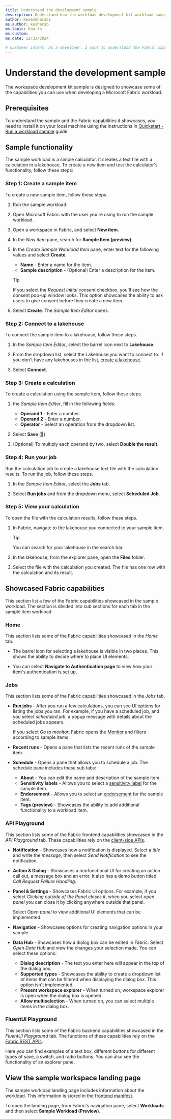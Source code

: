 ```yaml
---
title: Understand the development sample
description: Understand how the workload development kit workload sample works, and the Fabric capabilities it showcases.
author: KesemSharabi
ms.author: kesharab
ms.topic: how-to
ms.custom:
ms.date: 12/31/2024

# Customer intent: As a developer, I want to understand the Fabric capablities that the workload development kit sample showcases, so that I can use them in the workloads I develop.
---
```



# Understand the development sample

The workspace development kit sample is designed to showcase some of the capabilities you can use when developing a Microsoft Fabric workload.

## Prerequisites

To understand the sample and the Fabric capabilities it showcases, you need to install it on your local machine using the instructions in [Quickstart - Run a workload sample](quickstart-sample.md) guide.

## Sample functionality

The sample workload is a simple calculator. It creates a text file with a calculation in a lakehouse. To create a new item and test the calculator's functionality, follow these steps:

### Step 1: Create a sample item

To create a new sample item, follow these steps.

1. Run the sample workload.

2. Open Microsoft Fabric with the user you're using to run the sample workload.

3. Open a workspace in Fabric, and select **New item**.

4. In the *New item* pane, search for **Sample Item (preview)**.

5. In the *Create Sample Workload Item* pane, enter text for the following values and select **Create**.
    - **Name** - Enter a name for the item.
    - **Sample description** - (Optional) Enter a description for the item.
    >[!TIP]
    >If you select the *Request Initial consent* checkbox, you'll see how the consent pop-up window looks. This option showcases the ability to ask users to give consent before they create a new item.

6. Select **Create**. The *Sample Item Editor* opens.

### Step 2: Connect to a lakehouse

To connect the sample item to a lakehouse, follow these steps.

1. In the *Sample Item Editor*, select the barrel icon next to **Lakehouse**.

2. From the dropdown list, select the Lakehouse you want to connect to. If you don't have any lakehouses in the list, [create a lakehouse](../data-engineering/create-lakehouse.md).

3. Select **Connect**.

### Step 3: Create a calculation

To create a calculation using the sample item, follow these steps.

1. the *Sample Item Editor*, fill in the following fields:
    - **Operand 1** - Enter a number.
    - **Operand 2** - Enter a number.
    - **Operator** - Select an operation from the dropdown list.

2. Select **Save** (&#128190;).

3. (Optional) To multiply each operand by two, select **Double the result**.

### Step 4: Run your job

Run the calculation job to create a lakehouse text file with the calculation results. To run the job, follow these steps.

1. In the *Sample Item Editor*, select the **Jobs** tab.

2. Select **Run jobs** and from the dropdown menu, select **Scheduled Job**.

### Step 5: View your calculation

To open the file with the calculation results, follow these steps.

1. In Fabric, navigate to the lakehouse you connected to your sample item.
    >[!TIP]
    >You can search for your lakehouse in the search bar.

2. In the lakehouse, from the explorer pane, open the **Files** folder.

3. Select the file with the calculation you created. The file has one row with the calculation and its result.

## Showcased Fabric capabilities

This section list a few of the Fabric capabilities showcased in the sample workload. The section is divided into sub sections for each tab in the sample item workload.

### Home

This section lists some of the Fabric capabilities showcased in the *Home* tab.

- The barrel icon for selecting a lakehouse is visible in two places. This shows the ability to decide where to place UI elements.

- You can select **Navigate to Authentication page** to view how your item's authentication is set up.

### Jobs

This section lists some of the Fabric capabilities showcased in the *Jobs* tab.

- **Run jobs** - After you run a few calculations, you can see UI options for listing the jobs you ran. For example, if you have a scheduled job, and you select *scheduled job*, a popup message with details about the scheduled jobs appears.

    If you select *Go to monitor*, Fabric opens the [Monitor](../admin/monitoring-hub.md) and filters according to sample items

- **Recent runs** - Opens a pane that lists the recent runs of the sample item.

- **Schedule** - Opens a pane that allows you to schedule a job. The schedule pane includes these sub tabs:
    - **About** - You can edit the name and description of the sample item.
    - **Sensitivity labels** - Allows you to select a [sensitivity label](../fundamentals/apply-sensitivity-labels.md) for the sample item.
    - **Endorsement** - Allows you to select an [endorsement](../governance/endorsement-overview.md) for the sample item.
    - **Tags (preview)** - Showcases the ability to add additional functionality to a workload item.

### API Playground

This section lists some of the Fabric frontend capabilities showcased in the *API Playground* tab. These capabilities rely on the [client-side APIs](/javascript/api/%40ms-fabric/workload-client).

- **Notification** - Showcases how a notification is displayed. Select a *title* and write the *message*, then select *Send Notification* to see the notification.

- **Action & Dialog** - Showcases a nonfunctional UI for creating an action call out, a message box and an error. It also has a demo button titled *Call Request Failure Handling*.

- **Panel & Settings** - Showcases Fabric UI options. For example, if you select *Clicking outside of the Panel closes it*, when you select *open panel* you can close it by clicking anywhere outside that panel.

    Select *Open panel* to view additional UI elements that can be implemented.

- **Navigation** - Showcases options for creating navigation options in your sample.

- **Data Hub** - Showcases how a dialog box can be edited in Fabric. Select *Open Data Hub* and view the changes your selection made. You can select these options:
    - **Dialog description** - The text you enter here will appear in the top of the dialog box.
    - **Supported types** - Showcases the ability to create a dropdown list of items that can be filtered when displaying the dialog box. This option isn't implemented.
    - **Present workspace explorer** - When turned on, workspace explorer is open when the dialog box is opened.
    - **Allow multiselection** - When turned on, you can select multiple items in the dialog box.

### FluentUI Playground

This section lists some of the Fabric backend capabilities showcased in the *FluentUI Playground* tab. The functions of these capabilities rely on the [Fabric REST APIs](/rest/api/fabric/articles/).

Here you can find examples of a text box, different buttons for different types of save, a switch, and radio buttons. You can also see the functionality of an explorer pane.

## View the sample workspace landing page

The sample workload landing page includes information about the workload. This information is stored in the [frontend manifest](frontend-manifests.md).

To open the landing page, from Fabric's navigation pane, select **Workloads** and then select **Sample Workload (Preview)**.